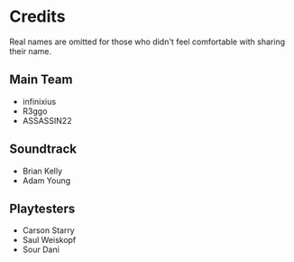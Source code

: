 # Credits

Real names are omitted for those who didn't feel comfortable with sharing their name.

## Main Team

- infinixius
- R3ggo
- ASSASSIN22
  
## Soundtrack

- Brian Kelly
- Adam Young

## Playtesters

- Carson Starry
- Saul Weiskopf
- Sour Dani